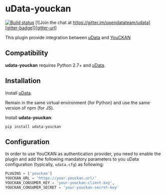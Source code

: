 uData-youckan
===========

[![Build status][circleci-badge]][circleci-url]
[![Join the chat at https://gitter.im/opendatateam/udata][gitter-badge]][gitter-url]

This plugin provide integration between [uData][] and [YouCKAN][]

Compatibility
-------------

**udata-youckan** requires Python 2.7+ and [uData][].


Installation
------------

Install [uData][].

Remain in the same virtual environment (for Python) and use the same version of npm (for JS).

Install **udata-youckan**:

```shell
pip install udata-youckan
```

Configuration
-------------

In order to use YouCKAN as authentication provider, you need to enable the plugin
and add the following mandatory parameters to you uData configuration
(typically, `udata.cfg`) as following:

```python
PLUGINS = ['youckan']
YOUCKAN_URL = 'https://your.youckan.url/'
YOUCKAN_CONSUMER_KEY = 'your-youckan-client-key',
YOUCKAN_CONSUMER_SECRET = 'your-youckan-secret-key'
```

[circleci-url]: https://circleci.com/gh/opendatateam/udata-youckan
[circleci-badge]: https://circleci.com/gh/opendatateam/udata-youckan.svg?style=shield
[gitter-badge]: https://badges.gitter.im/Join%20Chat.svg
[gitter-url]: https://gitter.im/opendatateam/udata
[uData]: https://github.com/opendatateam/udata
[YouCKAN]: https://github.com/etalab/youckan
